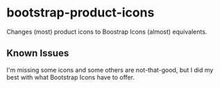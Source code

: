 # bootstrap-product-icons

Changes (most) product icons to Boostrap Icons (almost) equivalents.

## Known Issues

I'm missing some icons and some others are not-that-good, but I did my best with what Bootstrap Icons have to offer.
